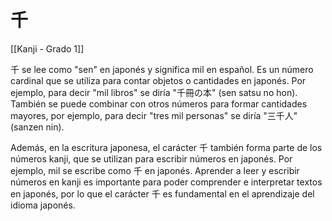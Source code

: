 # 千

[[Kanji - Grado 1]]

千 se lee como "sen" en japonés y significa mil en español. Es un número cardinal que se utiliza para contar objetos o cantidades en japonés. Por ejemplo, para decir "mil libros" se diría "千冊の本" (sen satsu no hon). También se puede combinar con otros números para formar cantidades mayores, por ejemplo, para decir "tres mil personas" se diría "三千人" (sanzen nin).

Además, en la escritura japonesa, el carácter 千 también forma parte de los números kanji, que se utilizan para escribir números en japonés. Por ejemplo, mil se escribe como 千 en japonés. Aprender a leer y escribir números en kanji es importante para poder comprender e interpretar textos en japonés, por lo que el carácter 千 es fundamental en el aprendizaje del idioma japonés.

